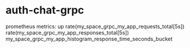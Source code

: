 # auth-chat-grpc

prometheus metrics:
    up
    rate(my_space_grpc_my_app_requests_total[5s])
    rate(my_space_grpc_my_app_responses_total[5s])
    my_space_grpc_my_app_histogram_response_time_seconds_bucket

